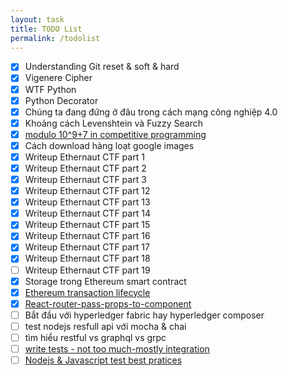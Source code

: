 ```yaml
---
layout: task
title: TODO List
permalink: /todolist
---
```


- [x] Understanding Git reset & soft & hard
- [x] Vigenere Cipher
- [x] WTF Python
- [x] Python Decorator
- [x] Chúng ta đang đứng ở đâu trong cách mạng công nghiệp 4.0
- [x] Khoảng cách Levenshtein và Fuzzy Search
- [x] [modulo 10^9+7 in competitive programming](https://www.quora.com/What-exactly-is-print-it-modulo-10-9-+-7-in-competitive-programming-web-sites)
- [x] Cách download hàng loạt google images
- [x] Writeup Ethernaut CTF part 1
- [x] Writeup Ethernaut CTF part 2
- [x] Writeup Ethernaut CTF part 3
- [x] Writeup Ethernaut CTF part 12
- [x] Writeup Ethernaut CTF part 13
- [x] Writeup Ethernaut CTF part 14
- [x] Writeup Ethernaut CTF part 15
- [x] Writeup Ethernaut CTF part 16
- [x] Writeup Ethernaut CTF part 17
- [x] Writeup Ethernaut CTF part 18
- [ ] Writeup Ethernaut CTF part 19
- [x] Storage trong Ethereum smart contract
- [x] [Ethereum transaction lifecycle](https://medium.com/blockchannel/life-cycle-of-an-ethereum-transaction-e5c66bae0f6e)
- [x] [React-router-pass-props-to-component](https://tylermcginnis.com/react-router-pass-props-to-components/)
- [ ] Bắt đầu với hyperledger fabric hay hyperledger composer
- [ ] test nodejs resfull api với mocha & chai
- [ ] tìm hiểu restful vs graphql vs grpc
- [ ] [write tests - not too much-mostly integration](https://blog.kentcdodds.com/write-tests-not-too-many-mostly-integration-5e8c7fff591c)
- [ ] [Nodejs & Javascript test best pratices](https://medium.com/@me_37286/yoni-goldberg-javascript-nodejs-testing-best-practices-2b98924c9347)
